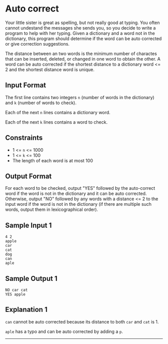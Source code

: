# Auto correct

Your little sister is great as spelling, but not really good at typing. You often
cannot undestand the messages she sends you, so you decide to write a program to
help with her typing. Given a dictionary and a word not in the dictionary, this
program should determine if the word can be auto corrected or give correction
suggestions.

The distance between an two words is the minimum number of charactes that can be
inserted, deleted, or changed in one word to obtain the other. A word can be auto
corrected if the shortest distance to a dictionary word <= 2 and the shortest
distance word is unique.

## Input Format

The first line contains two integers `n` (number of words in the dictionary) and `k`
(number of words to check).

Each of the next `n` lines contains a dictionary word.

Each of the next `k` lines contains a word to check.

## Constraints
- 1 <= `n` <= 1000
- 1 <= `k` <= 100
- The length of each word is at most 100

## Output Format

For each word to be checked, output "YES" followed by the auto-correct word if the
word is not in the dictionary and it can be auto corrected. Otherwise, output "NO"
followed by any words with a distance <= 2 to the input word if the word is not in
the dictionary (if there are multiple such words, output them in lexicographical
order).


## Sample Input 1

```
4 2
apple
car
cat
dog
can
aple
```

## Sample Output 1

```
NO car cat
YES apple
```

## Explanation 1

`can` cannot be auto corrected because its distance to both `car` and `cat` is 1.

`aple` has a typo and can be auto corrected by adding a `p`.

------------------------
